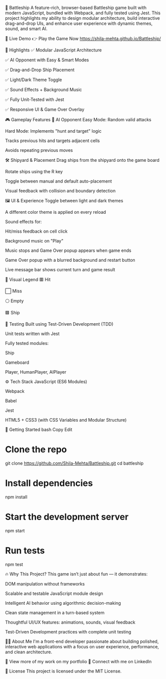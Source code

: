 🚢 Battleship
A feature-rich, browser-based Battleship game built with modern JavaScript, bundled with Webpack, and fully tested using Jest. This project highlights my ability to design modular architecture, build interactive drag-and-drop UIs, and enhance user experience with dynamic themes, sound, and smart AI.

🔗 Live Demo
👉 Play the Game Now
https://shila-mehta.github.io/Battleship/

🧩 Highlights
✅ Modular JavaScript Architecture

✅ AI Opponent with Easy & Smart Modes

✅ Drag-and-Drop Ship Placement

✅ Light/Dark Theme Toggle

✅ Sound Effects + Background Music

✅ Fully Unit-Tested with Jest

✅ Responsive UI & Game Over Overlay

🎮 Gameplay Features
🎯 AI Opponent
Easy Mode: Random valid attacks

Hard Mode: Implements "hunt and target" logic

Tracks previous hits and targets adjacent cells

Avoids repeating previous moves

🛠 Shipyard & Placement
Drag ships from the shipyard onto the game board

Rotate ships using the R key

Toggle between manual and default auto-placement

Visual feedback with collision and boundary detection

🖼 UI & Experience
Toggle between light and dark themes

A different color theme is applied on every reload

Sound effects for:

Hit/miss feedback on cell click

Background music on "Play"

Music stops and Game Over popup appears when game ends

Game Over popup with a blurred background and restart button

Live message bar shows current turn and game result

🎨 Visual Legend
🟥 Hit

⬜ Miss

⚪ Empty

🟪 Ship

🧪 Testing
Built using Test-Driven Development (TDD)

Unit tests written with Jest

Fully tested modules:

Ship

Gameboard

Player, HumanPlayer, AIPlayer

⚙️ Tech Stack
JavaScript (ES6 Modules)

Webpack

Babel

Jest

HTML5 + CSS3 (with CSS Variables and Modular Structure)

🚀 Getting Started
bash
Copy
Edit
# Clone the repo
git clone https://github.com/Shila-Mehta/Battleship.git
cd battleship

# Install dependencies
npm install

# Start the development server
npm start

# Run tests
npm test

🔥 Why This Project?
This game isn’t just about fun — it demonstrates:

DOM manipulation without frameworks

Scalable and testable JavaScript module design

Intelligent AI behavior using algorithmic decision-making

Clean state management in a turn-based system

Thoughtful UI/UX features: animations, sounds, visual feedback

Test-Driven Development practices with complete unit testing

👩‍💻 About Me
I'm a front-end developer passionate about building polished, interactive web applications with a focus on user experience, performance, and clean architecture.

📁 View more of my work on my portfolio
💼 Connect with me on LinkedIn

📄 License
This project is licensed under the MIT License.


